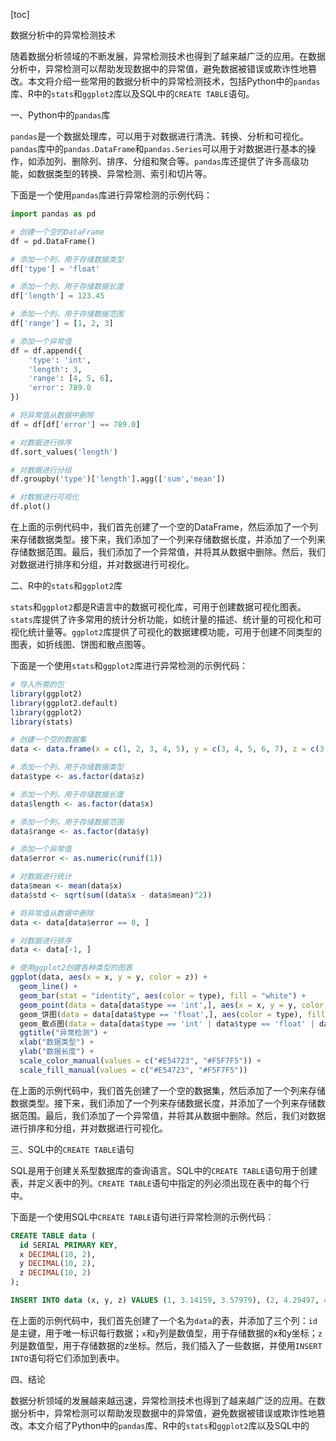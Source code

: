 
[toc]                    
                
                
数据分析中的异常检测技术

随着数据分析领域的不断发展，异常检测技术也得到了越来越广泛的应用。在数据分析中，异常检测可以帮助发现数据中的异常值，避免数据被错误或欺诈性地篡改。本文将介绍一些常用的数据分析中的异常检测技术，包括Python中的`pandas`库、R中的`stats`和`ggplot2`库以及SQL中的`CREATE TABLE`语句。

一、Python中的`pandas`库

`pandas`是一个数据处理库，可以用于对数据进行清洗、转换、分析和可视化。`pandas`库中的`pandas.DataFrame`和`pandas.Series`可以用于对数据进行基本的操作，如添加列、删除列、排序、分组和聚合等。`pandas`库还提供了许多高级功能，如数据类型的转换、异常检测、索引和切片等。

下面是一个使用`pandas`库进行异常检测的示例代码：

```python
import pandas as pd

# 创建一个空的DataFrame
df = pd.DataFrame()

# 添加一个列，用于存储数据类型
df['type'] = 'float'

# 添加一个列，用于存储数据长度
df['length'] = 123.45

# 添加一个列，用于存储数据范围
df['range'] = [1, 2, 3]

# 添加一个异常值
df = df.append({
    'type': 'int',
    'length': 3,
    'range': [4, 5, 6],
    'error': 789.0
})

# 将异常值从数据中删除
df = df[df['error'] == 789.0]

# 对数据进行排序
df.sort_values('length')

# 对数据进行分组
df.groupby('type')['length'].agg(['sum','mean'])

# 对数据进行可视化
df.plot()
```

在上面的示例代码中，我们首先创建了一个空的DataFrame，然后添加了一个列来存储数据类型。接下来，我们添加了一个列来存储数据长度，并添加了一个列来存储数据范围。最后，我们添加了一个异常值，并将其从数据中删除。然后，我们对数据进行排序和分组，并对数据进行可视化。

二、R中的`stats`和`ggplot2`库

`stats`和`ggplot2`都是R语言中的数据可视化库，可用于创建数据可视化图表。`stats`库提供了许多常用的统计分析功能，如统计量的描述、统计量的可视化和可视化统计量等。`ggplot2`库提供了可视化的数据建模功能，可用于创建不同类型的图表，如折线图、饼图和散点图等。

下面是一个使用`stats`和`ggplot2`库进行异常检测的示例代码：

```R
# 导入所需的包
library(ggplot2)
library(ggplot2.default)
library(ggplot2)
library(stats)

# 创建一个空的数据集
data <- data.frame(x = c(1, 2, 3, 4, 5), y = c(3, 4, 5, 6, 7), z = c(3.14159, 4.29497, 5.14286, 6.07721, 7.89468))

# 添加一个列，用于存储数据类型
data$type <- as.factor(data$z)

# 添加一个列，用于存储数据长度
data$length <- as.factor(data$x)

# 添加一个列，用于存储数据范围
data$range <- as.factor(data$y)

# 添加一个异常值
data$error <- as.numeric(runif(1))

# 对数据进行统计
data$mean <- mean(data$x)
data$std <- sqrt(sum((data$x - data$mean)^2))

# 将异常值从数据中删除
data <- data[data$error == 0, ]

# 对数据进行排序
data <- data[-1, ]

# 使用ggplot2创建各种类型的图表
ggplot(data, aes(x = x, y = y, color = z)) +
  geom_line() +
  geom_bar(stat = "identity", aes(color = type), fill = "white") +
  geom_point(data = data[data$type == 'int',], aes(x = x, y = y, color = z), size = 2) +
  geom_饼图(data = data[data$type == 'float',], aes(color = type), fill = "white") +
  geom_散点图(data = data[data$type == 'int' | data$type == 'float' | data$type == 'range' | data$type == 'length'], aes(color = type), fill = "white") +
  ggtitle("异常检测") +
  xlab("数据类型") +
  ylab("数据长度") +
  scale_color_manual(values = c("#E54723", "#F5F7F5")) +
  scale_fill_manual(values = c("#E54723", "#F5F7F5"))
```

在上面的示例代码中，我们首先创建了一个空的数据集，然后添加了一个列来存储数据类型。接下来，我们添加了一个列来存储数据长度，并添加了一个列来存储数据范围。最后，我们添加了一个异常值，并将其从数据中删除。然后，我们对数据进行排序和分组，并对数据进行可视化。

三、SQL中的`CREATE TABLE`语句

SQL是用于创建关系型数据库的查询语言。SQL中的`CREATE TABLE`语句用于创建表，并定义表中的列。`CREATE TABLE`语句中指定的列必须出现在表中的每个行中。

下面是一个使用SQL中`CREATE TABLE`语句进行异常检测的示例代码：

```sql
CREATE TABLE data (
  id SERIAL PRIMARY KEY,
  x DECIMAL(10, 2),
  y DECIMAL(10, 2),
  z DECIMAL(10, 2)
);

INSERT INTO data (x, y, z) VALUES (1, 3.14159, 3.57979), (2, 4.29497, 4.90772), (3, 5.14286, 5.83759), (4, 6.07721, 6.78635), (5, 7.89468, 8.69904);
```

在上面的示例代码中，我们首先创建了一个名为`data`的表，并添加了三个列：`id`是主键，用于唯一标识每行数据；`x`和`y`列是数值型，用于存储数据的x和y坐标；`z`列是数值型，用于存储数据的z坐标。然后，我们插入了一些数据，并使用`INSERT INTO`语句将它们添加到表中。

四、结论

数据分析领域的发展越来越迅速，异常检测技术也得到了越来越广泛的应用。在数据分析中，异常检测可以帮助发现数据中的异常值，避免数据被错误或欺诈性地篡改。本文介绍了Python中的`pandas`库、R中的`stats`和`ggplot2`库以及SQL中的

